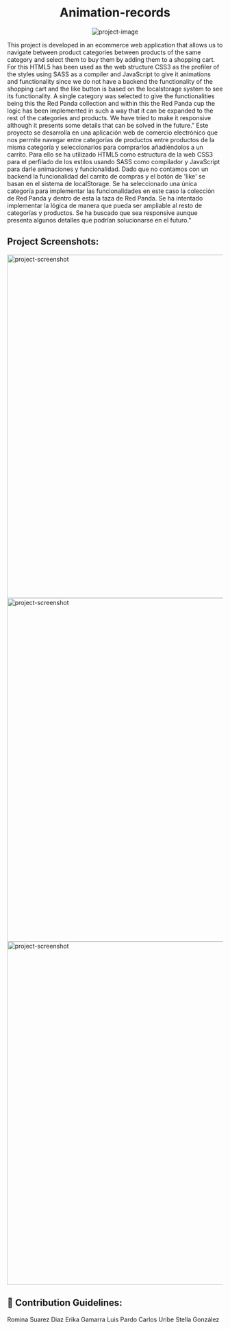 <h1 align="center" id="title">Animation-records</h1>

<p align="center"><img src="https://socialify.git.ci/rominaruizdiaz/Animation-records/image?font=Source%20Code%20Pro&amp;language=1&amp;name=1&amp;owner=1&amp;pattern=Brick%20Wall&amp;stargazers=1&amp;theme=Auto" alt="project-image"></p>

<p id="description">This project is developed in an ecommerce web application that allows us to navigate between product categories between products of the same category and select them to buy them by adding them to a shopping cart. For this HTML5 has been used as the web structure CSS3 as the profiler of the styles using SASS as a compiler and JavaScript to give it animations and functionality since we do not have a backend the functionality of the shopping cart and the like button is based on the localstorage system to see its functionality. A single category was selected to give the functionalities being this the Red Panda collection and within this the Red Panda cup the logic has been implemented in such a way that it can be expanded to the rest of the categories and products. We have tried to make it responsive although it presents some details that can be solved in the future." Este proyecto se desarrolla en una aplicación web de comercio electrónico que nos permite navegar entre categorías de productos entre productos de la misma categoría y seleccionarlos para comprarlos añadiéndolos a un carrito. Para ello se ha utilizado HTML5 como estructura de la web CSS3 para el perfilado de los estilos usando SASS como compilador y JavaScript para darle animaciones y funcionalidad. Dado que no contamos con un backend la funcionalidad del carrito de compras y el botón de 'like' se basan en el sistema de localStorage. Se ha seleccionado una única categoría para implementar las funcionalidades en este caso la colección de Red Panda y dentro de esta la taza de Red Panda. Se ha intentado implementar la lógica de manera que pueda ser ampliable al resto de categorías y productos. Se ha buscado que sea responsive aunque presenta algunos detalles que podrían solucionarse en el futuro."</p>

<h2>Project Screenshots:</h2>

<img src="../Animation-records/public/assets/imagenes/Home.png" alt="project-screenshot" width="1280" height="800/">

<img src="../Animation-records/public/assets/imagenes/Gallery.png" alt="project-screenshot" width="1280" height="800/">

<img src="../Animation-records/public/assets/imagenes/Product.png" alt="project-screenshot" width="1280" height="800/">

<h2>🍰 Contribution Guidelines:</h2>

Romina Suarez Diaz Erika Gamarra Luis Pardo Carlos Uribe Stella González
